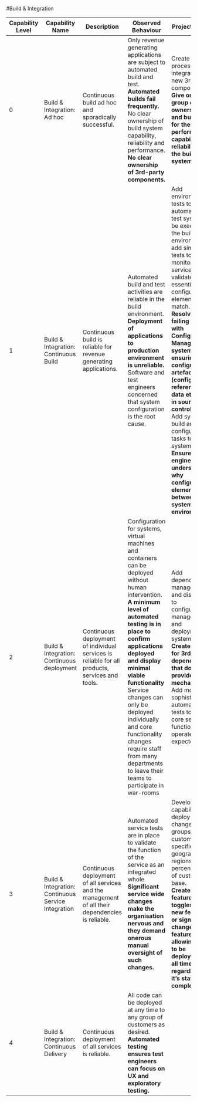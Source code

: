 #Build & Integration

| Capability Level | Capability Name | Description | Observed Behaviour | Project Scope |
|--------|--------|--------|--------|--------|
|0|Build & Integration: Ad hoc|Continuous build ad hoc and sporadically successful.|Only revenue generating applications are subject to automated build and test.<br>**Automated builds fail frequently.**<br>No clear ownership of build system capability, reliability and performance.<br>**No clear ownership of 3rd-party components.**<br>|Create a process for integrating new 3rd party components.<br>**Give one group clear ownership and budget for the performance, capability and reliability of the build system.**|
|1|Build & Integration: Continuous Build|Continuous build is reliable for revenue generating applications.|Automated build and test activities are reliable in the build environment.<br>**Deployment of applications to production environment is unreliable.**<br>Software and test engineers concerned that system configuration is the root cause.|Add environment tests to automated test system to be executed in the build environment, add similar tests to the monitoring service to validate essential configuration elements match.<br>**Resolve all failing tests with Configuration Management system ensuring all configuration artefacts (config files, reference data etc.) are in source control.**<br>Add system build and configuration tasks to build system.<br>**Ensure all engineers understand why configuration elements vary between systems and environments.**<br>|
|2|Build & Integration: Continuous deployment|Continuous deployment of individual services is reliable for all products, services and tools.|Configuration for systems, virtual machines and containers can be deployed without human intervention.<br>**A minimum level of automated testing is in place to confirm applications deployed and display minimal viable functionality**<br>Service changes can only be deployed individually and core functionality changes require staff from many departments to leave their teams to participate in war-rooms|Add dependency management and discovery to configuration management and deployment systems<br>**Create mocks for 3rd party dependencies that don’t provide test mechanisms**<br>Add more sophisticated automated tests to assure core service functions operate as expected.|
|3|Build & Integration: Continuous Service Integration|Continuous deployment of all services and the management of all their dependencies is reliable.|Automated service tests are in place to validate the function of the service as an integrated whole.<br>**Significant service wide changes make the organisation nervous and they demand onerous manual oversight of such changes.**|Develop the capability to deploy service changes to groups of customers in specific geographic regions or to percentages of customer base.<br>**Create feature toggles for all new features or significant changes to features allowing code to be deployed at all times regardless of it’s state of completion.**|
|4|Build & Integration: Continuous Delivery|Continuous deployment of all services is reliable.|All code can be deployed at any time to any group of customers as desired.<br>**Automated testing ensures test engineers can focus on UX and exploratory testing.**| |